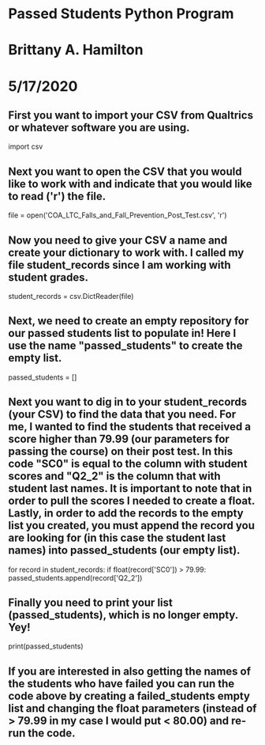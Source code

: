 # Passed Students Python Program
# Brittany A. Hamilton
# 5/17/2020

## First you want to import your CSV from Qualtrics or whatever software you are using.

import csv

## Next you want to open the CSV that you would like to work with and indicate that you would like to read ('r') the file. 

file = open('COA_LTC_Falls_and_Fall_Prevention_Post_Test.csv', 'r') 

## Now you need to give your CSV a name and create your dictionary to work with. I called my file student_records since I am working with student grades. 

student_records = csv.DictReader(file) 

## Next, we need to create an empty repository for our passed students list to populate in! Here I use the name "passed_students" to create the empty list. 

passed_students = []

## Next you want to dig in to your student_records (your CSV) to find the data that you need. For me, I wanted to find the students that received a score higher than 79.99 (our parameters for passing the course) on their post test. In this code "SC0" is equal to the column with student scores and "Q2_2" is the column that with student last names. It is important to note that in order to pull the scores I needed to create a float. Lastly, in order to add the records to the empty list you created, you must append the record you are looking for (in this case the student last names) into passed_students (our empty list).

for record in student_records:
    if float(record['SC0']) > 79.99: 
        passed_students.append(record['Q2_2'])

## Finally you need to print your list (passed_students), which is no longer empty. Yey!

print(passed_students)

## If you are interested in also getting the names of the students who have failed you can run the code above by creating a failed_students empty list and changing the float parameters (instead of > 79.99 in my case I would put < 80.00) and re-run the code. 